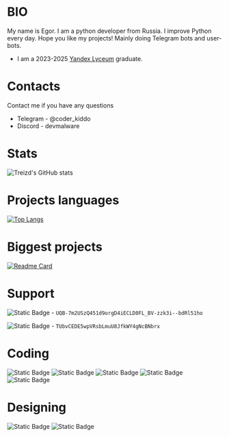 # BIO
My name is Egor. I am a python developer from Russia. I improve Python every day. Hope you like my projects!
Mainly doing Telegram bots and user-bots.

- I am a 2023-2025 [Yandex Lyceum](https://lyceum.yandex.ru) graduate. 

# Contacts
Contact me if you have any questions
- Telegram - @coder_kiddo
- Discord - devmalware
# Stats
![Treizd's GitHub stats](https://github-readme-stats.vercel.app/api?username=Treizd&show_icons=true&theme=tokyonight&title_color=7862d1&text_color=7862d1)

# Projects languages
[![Top Langs](https://github-readme-stats.vercel.app/api/top-langs/?username=Treizd&theme=dark)](https://github.com/Treizd)

# Biggest projects
[![Readme Card](https://github-readme-stats.vercel.app/api/pin/?username=Treizd&repo=aioeasysqlite&show_owner=true&theme=dark)](https://github.com/treizd/AioEasySqlite)

# Support
![Static Badge](https://img.shields.io/badge/TON-0098EA?logo=TON&logoColor=white) - `UQB-7m2USzQ451d9orgD4iECLD0FL_BV-zzk3i--bdRl51ho`


![Static Badge](https://img.shields.io/badge/TRC20-50AF95?logo=tether&logoColor=white) - `TUbvCEDE5wpVRsbLmuU8JfkWY4gNcBNbrx`

# Coding
![Static Badge](https://img.shields.io/badge/Python-3776AB?logo=Python&logoColor=white) ![Static Badge](https://img.shields.io/badge/HTML-E34F26?logo=HTML5&logoColor=white) ![Static Badge](https://img.shields.io/badge/CSS-663399?logo=CSS&logoColor=white) ![Static Badge](https://img.shields.io/badge/PostgreSQL-4169E1?logo=PostgreSQL&logoColor=white) ![Static Badge](https://img.shields.io/badge/Sqlite-003B57?logo=Sqlite&logoColor=white)
# Designing
![Static Badge](https://img.shields.io/badge/Figma-F24E1E?logo=figma&logoColor=white) ![Static Badge](https://img.shields.io/badge/Picsart-C209C1?logo=picsart&logoColor=white)

